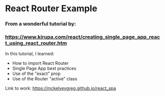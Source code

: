 # React Router Example
### From a wonderful tutorial by:
### https://www.kirupa.com/react/creating_single_page_app_react_using_react_router.htm

In this tutorial, I learned: 
- How to import React Router
- Single Page App best practices
- Use of the  "exact" prop
- Use of the Router "active" class 

Link to work: https://mckelveygreg.github.io/react_spa